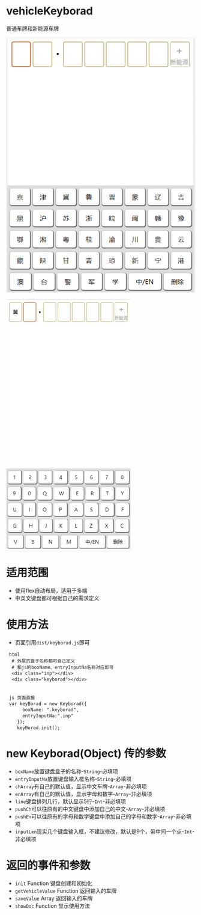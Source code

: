 # vehicleKeyborad
普通车牌和新能源车牌


![中文键盘](https://github.com/zyTheGit/vehicleKeyborad/blob/master/img/ch.jpg)

![EN键盘](https://github.com/zyTheGit/vehicleKeyborad/blob/master/img/en.jpg)

# 适用范围
* 使用flex自动布局，适用于多端
* 中英文键盘都可根据自己的需求定义

# 使用方法
+ 页面引用`dist/keyborad.js`即可
```
 html
  # 外层的盒子名称都可自己定义
  # 和js的boxName、entryInputNa名称对应即可
  <div class="inp"></div>  
  <div class="keyborad"></div>
  
  
 js 页面直接
 var keyBorad = new Keyborad({
      boxName: ".keyborad",
      entryInputNa:".inp"
    });
    keyBorad.init();
```

# new Keyborad(Object) 传的参数
+ `boxName`放置键盘盒子的名称-`String`-必填项
+ `entryInputNa`放置键盘输入框名称-`String`-必填项
+ `chArray`有自己的默认值，显示中文车牌-`Array`-非必填项
+ `enArray`有自己的默认值，显示字母和数字-`Array`-非必填项
+ `line`键盘排列几行，默认显示5行-`Int`-非必填项
+ `pushCh`可以往原有的中文键盘中添加自己的中文-`Array`-非必填项
+ `pushEn`可以往原有的字母和数字键盘中添加自己的字母和数字-`Array`-非必填项
+ `inputLen`现实几个键盘输入框，不建议修改，默认是9个，带中间一个点-`Int`-非必填项

# 返回的事件和参数
+ `init` Function 键盘创建和初始化
+ `getVehicleValue` Function 返回输入的车牌
+ `saveValue` Array 返回输入的车牌
+ `showDoc` Function 显示使用方法

